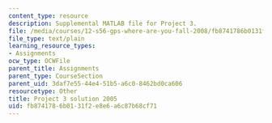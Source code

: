 ```yaml
---
content_type: resource
description: Supplemental MATLAB file for Project 3.
file: /media/courses/12-s56-gps-where-are-you-fall-2008/fb8741786b0131f2e8e6a6c87b68cf71_Proj_3_05.m
file_type: text/plain
learning_resource_types:
- Assignments
ocw_type: OCWFile
parent_title: Assignments
parent_type: CourseSection
parent_uid: 3daf7e55-44e4-51b5-a6c0-8462bd0ca606
resourcetype: Other
title: Project 3 solution 2005
uid: fb874178-6b01-31f2-e8e6-a6c87b68cf71
---
```

